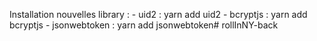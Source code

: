 Installation nouvelles library : 
    - uid2 : yarn add uid2
    - bcryptjs : yarn add bcryptjs
    - jsonwebtoken : yarn add jsonwebtoken# rollInNY-back
